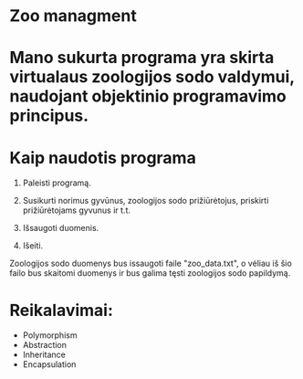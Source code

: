 # Zoo managment

# Mano sukurta programa yra skirta virtualaus zoologijos sodo valdymui, naudojant objektinio programavimo principus.

# Kaip naudotis programa
1. Paleisti programą.

2. Susikurti norimus gyvūnus, zoologijos sodo prižiūrėtojus, priskirti prižiūrėtojams gyvunus ir t.t.

3. Išsaugoti duomenis.

4. Išeiti.

Zoologijos sodo duomenys bus issaugoti faile "zoo_data.txt", o vėliau iš šio failo bus skaitomi duomenys ir bus galima tęsti zoologijos sodo papildymą.

# Reikalavimai:
+ Polymorphism
+ Abstraction
+ Inheritance
+ Encapsulation

